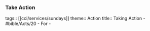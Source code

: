 ### Take Action 
tags:: [[cci/services/sundays]] 
theme:: Action
title:: Taking Action
	- #bible/Acts/20
		- For
	-